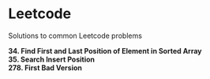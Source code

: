 # Leetcode
Solutions to common Leetcode problems

**34. Find First and Last Position of Element in Sorted Array**</br>
**35. Search Insert Position**</br>
**278. First Bad Version**
